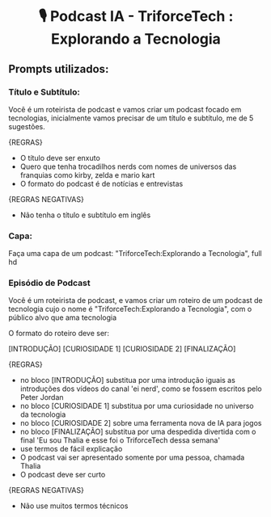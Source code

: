 <h1 align=center>🎙️ Podcast IA - TriforceTech : Explorando a Tecnologia</h1> 

## Prompts utilizados:

### Título e Subtítulo:

Você é um roteirista de podcast e vamos criar um podcast focado em tecnologias, inicialmente vamos precisar de um título e subtítulo, me de 5 sugestões.

{REGRAS}
- O título deve ser enxuto
- Quero que tenha trocadilhos nerds com nomes de universos das franquias como kirby, zelda e mario kart
- O formato do podcast é de notícias e entrevistas

{REGRAS NEGATIVAS}
- Não tenha o título e subtítulo em inglês

### Capa: 
Faça uma capa de um podcast: "TriforceTech:Explorando a Tecnologia", full hd

### Episódio de Podcast
Você é um roteirista de podcast, e vamos criar um  roteiro de um podcast de tecnologia cujo o nome é "TriforceTech:Explorando a Tecnologia", com o público alvo que ama tecnologia

O formato do roteiro deve ser:

[INTRODUÇÃO]
[CURIOSIDADE 1]
[CURIOSIDADE 2]
[FINALIZAÇÃO]

{REGRAS}
- no bloco [INTRODUÇÃO] substitua por uma introdução iguais as introduções dos vídeos do canal 'ei nerd', como se fossem escritos pelo Peter Jordan
- no bloco [CURIOSIDADE 1] substitua por uma curiosidade no universo da tecnologia
- no bloco [CURIOSIDADE 2] sobre uma ferramenta nova de IA para jogos
- no bloco [FINALIZAÇÃO] substitua por uma despedida divertida com o final 'Eu sou Thalia e esse foi o TriforceTech dessa semana'
- use termos de fácil explicação
- O podcast vai ser apresentado somente por uma pessoa, chamada Thalia
- O podcast deve ser curto

{REGRAS NEGATIVAS}
- Não use muitos termos técnicos
